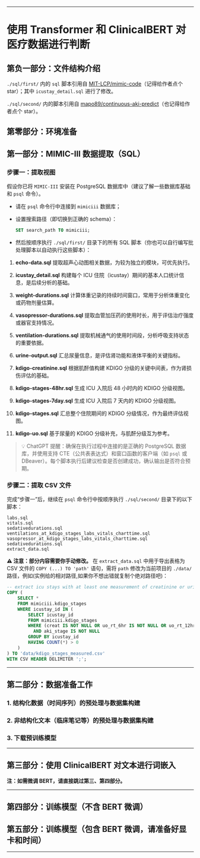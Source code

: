 
---

# 使用 Transformer 和 ClinicalBERT 对医疗数据进行判断

## 第负一部分：文件结构介绍

`./sql/first/` 内的 `sql` 脚本引用自 [MIT-LCP/mimic-code](https://github.com/MIT-LCP/mimic-code)（记得给作者点个 star）；其中 `icustay_detail.sql` 进行了修改。

`./sql/second/` 内的脚本引用自 [mapo89/continuous-aki-predict](https://github.com/mapo89/continuous-aki-predict/tree/main)（也记得给作者点个 star）。

## 第零部分：环境准备

## 第一部分：MIMIC-III 数据提取（SQL）

### 步骤一：提取视图

假设你已将 `MIMIC-III` 安装在 PostgreSQL 数据库中（建议了解一些数据库基础和 `psql` 命令）。

* 请在 `psql` 命令行中连接到 `mimiciii` 数据库；
* 设置搜索路径（即切换到正确的 schema）：

  ```sql
  SET search_path TO mimiciii;
  ```
* 然后按顺序执行 `./sql/first/` 目录下的所有 SQL 脚本（你也可以自行编写批处理脚本以自动执行这些脚本）：

1. **echo-data.sql**
   提取超声心动图相关数据，为较为独立的模块，可优先执行。

2. **icustay\_detail.sql**
   构建每个 ICU 住院（icustay）期间的基本人口统计信息，是后续分析的基础。

3. **weight-durations.sql**
   计算体重记录的持续时间窗口，常用于分析体重变化或药物剂量估算。

4. **vasopressor-durations.sql**
   提取血管加压药的使用时长，用于评估治疗强度或器官支持情况。

5. **ventilation-durations.sql**
   提取机械通气的使用时间段，分析呼吸支持状态的重要依据。

6. **urine-output.sql**
   汇总尿量信息，是评估肾功能和液体平衡的关键指标。

7. **kdigo-creatinine.sql**
   根据肌酐值构建 KDIGO 分级的关键中间表，作为肾损伤评估的基础。

8. **kdigo-stages-48hr.sql**
   生成 ICU 入院后 48 小时内的 KDIGO 分级视图。

9. **kdigo-stages-7day.sql**
   生成 ICU 入院后 7 天内的 KDIGO 分级视图。

10. **kdigo-stages.sql**
    汇总整个住院期间的 KDIGO 分级情况，作为最终评估视图。

11. **kdigo-uo.sql**
    基于尿量的 KDIGO 分级补充，与肌酐分级互为参考。

> 💡 ChatGPT 提醒：确保在执行过程中连接的是正确的 PostgreSQL 数据库，并使用支持 CTE（公共表表达式）和窗口函数的客户端（如 `psql` 或 DBeaver）。每个脚本执行后建议检查是否创建成功，确认输出是否符合预期。

### 步骤二：提取 CSV 文件

完成“步骤一”后，继续在 `psql` 命令行中按顺序执行 `./sql/second/` 目录下的以下脚本：

```
labs.sql  
vitals.sql  
sedativedurations.sql  
ventilations_at_kdigo_stages_labs_vitals_charttime.sql  
vasopressor_at_kdigo_stages_labs_vitals_charttime.sql  
sedativedurations.sql  
extract_data.sql  
```

**⚠ 注意：部分内容需要你手动修改。**
在 `extract_data.sql` 中用于导出表格为 CSV 文件的 `COPY (...) TO 'path'` 语句，需将 `path` 修改为当前项目的 `./data/` 路径，例如(实例给的相对路径,如果你不想出错就复制个绝对路径吧)：

```sql
-- extract icu stays with at least one measurement of creatinine or urine output into kdigo_stages_measured.csv
COPY (
    SELECT * 
    FROM mimiciii.kdigo_stages 
    WHERE icustay_id IN (
        SELECT icustay_id 
        FROM mimiciii.kdigo_stages 
        WHERE (creat IS NOT NULL OR uo_rt_6hr IS NOT NULL OR uo_rt_12hr IS NOT NULL OR uo_rt_24hr IS NOT NULL) 
          AND aki_stage IS NOT NULL 
        GROUP BY icustay_id 
        HAVING COUNT(*) > 0
    )
) TO 'data/kdigo_stages_measured.csv' 
WITH CSV HEADER DELIMITER ';';
```

---

## 第二部分：数据准备工作

### 1. 结构化数据（时间序列）的预处理与数据集构建

### 2. 非结构化文本（临床笔记等）的预处理与数据集构建

### 3. 下载预训练模型

---

## 第三部分：使用 ClinicalBERT 对文本进行词嵌入

**注：如需微调 BERT，请直接跳过第三、第四部分。**

---

## 第四部分：训练模型（不含 BERT 微调）

## 第五部分：训练模型（包含 BERT 微调，请准备好显卡和时间）

---
